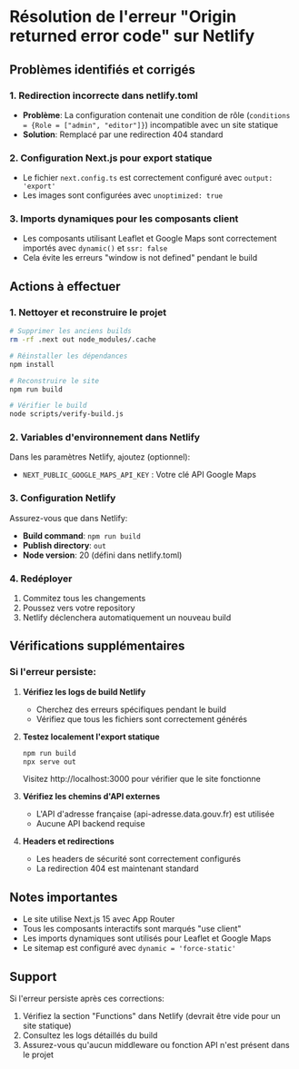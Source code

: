 # Résolution de l'erreur "Origin returned error code" sur Netlify

## Problèmes identifiés et corrigés

### 1. **Redirection incorrecte dans netlify.toml**
- **Problème**: La configuration contenait une condition de rôle (`conditions = {Role = ["admin", "editor"]}`) incompatible avec un site statique
- **Solution**: Remplacé par une redirection 404 standard

### 2. **Configuration Next.js pour export statique**
- Le fichier `next.config.ts` est correctement configuré avec `output: 'export'`
- Les images sont configurées avec `unoptimized: true`

### 3. **Imports dynamiques pour les composants client**
- Les composants utilisant Leaflet et Google Maps sont correctement importés avec `dynamic()` et `ssr: false`
- Cela évite les erreurs "window is not defined" pendant le build

## Actions à effectuer

### 1. Nettoyer et reconstruire le projet
```bash
# Supprimer les anciens builds
rm -rf .next out node_modules/.cache

# Réinstaller les dépendances
npm install

# Reconstruire le site
npm run build

# Vérifier le build
node scripts/verify-build.js
```

### 2. Variables d'environnement dans Netlify
Dans les paramètres Netlify, ajoutez (optionnel):
- `NEXT_PUBLIC_GOOGLE_MAPS_API_KEY` : Votre clé API Google Maps

### 3. Configuration Netlify
Assurez-vous que dans Netlify:
- **Build command**: `npm run build`
- **Publish directory**: `out`
- **Node version**: 20 (défini dans netlify.toml)

### 4. Redéployer
1. Commitez tous les changements
2. Poussez vers votre repository
3. Netlify déclenchera automatiquement un nouveau build

## Vérifications supplémentaires

### Si l'erreur persiste:

1. **Vérifiez les logs de build Netlify**
   - Cherchez des erreurs spécifiques pendant le build
   - Vérifiez que tous les fichiers sont correctement générés

2. **Testez localement l'export statique**
   ```bash
   npm run build
   npx serve out
   ```
   Visitez http://localhost:3000 pour vérifier que le site fonctionne

3. **Vérifiez les chemins d'API externes**
   - L'API d'adresse française (api-adresse.data.gouv.fr) est utilisée
   - Aucune API backend requise

4. **Headers et redirections**
   - Les headers de sécurité sont correctement configurés
   - La redirection 404 est maintenant standard

## Notes importantes

- Le site utilise Next.js 15 avec App Router
- Tous les composants interactifs sont marqués "use client"
- Les imports dynamiques sont utilisés pour Leaflet et Google Maps
- Le sitemap est configuré avec `dynamic = 'force-static'`

## Support

Si l'erreur persiste après ces corrections:
1. Vérifiez la section "Functions" dans Netlify (devrait être vide pour un site statique)
2. Consultez les logs détaillés du build
3. Assurez-vous qu'aucun middleware ou fonction API n'est présent dans le projet